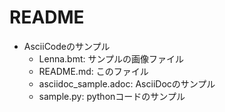 # README
- AsciiCodeのサンプル
    - Lenna.bmt: サンプルの画像ファイル
    - README.md: このファイル
    - asciidoc_sample.adoc: AsciiDocのサンプル
    - sample.py: pythonコードのサンプル
